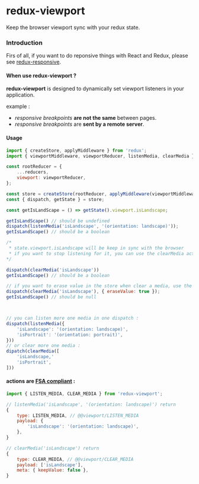 redux-viewport
===================

Keep the browser viewport sync with your redux state.

### Introduction
Firs of all, if you want to do reponsive things with React and Redux, please see [redux-responsive](https://github.com/AlecAivazis/redux-responsive).

#### When use redux-viewport ?
__redux-viewport__ is designed to dynamically set viewport listeners in your application.

example :
- _responsive breakpoints_ __are not the same__ between pages.
- _responsive breakpoints_ are __sent by a remote server__.

#### Usage
```js
import { createStore, applyMiddleware } from 'redux';
import { viewportMiddleware, viewportReducer, listenMedia, clearMedia } from 'redux-viewport';

const rootReducer = {
    ...reducers,
    viewport: viewportReducer,
};

const store = createStore(rootReducer, applyMiddleware(viewportMiddleware));
const { dispatch, getState } = store;

const getIsLandScape = () => getState().viewport.isLandscape;

getIsLandScape() // should be undefined
dispatch(listenMedia('isLandscape', '(orientation: landscape)'));
getIsLandScape() // should be a boolean

/*
 * state.viewport.isLandscape will be keep in sync with the browser
 * if you want to stop listening for it, you can use the clearMedia action creator.
*/

dispatch(clearMedia('isLandscape'))
getIsLandScape() // should be a boolean

// if you want to erase value in the store when clear a media, use the optional parameter of clearMedia()
dispatch(clearMedia('isLandscape'), { eraseValue: true });
getIsLandScape() // should be null



// you can listen more one media in one dispatch :
dispatch(listenMedia({
    'isLandscape': '(orientation: landscape)',
    'isPortrait': '(orientation: portrait)',
}))
// or clear more one media :
dipatch(clearMedia([
    'isLandscape,'
    'isPortrait',
]))
```

#### actions are [FSA compliant](https://github.com/acdlite/flux-standard-action) :
```js
import { LISTEN_MEDIA, CLEAR_MEDIA } from 'redux-viewport';

// listenMedia('isLandscape', '(orientation: landscape)') return
{
    type: LISTEN_MEDIA, // @@viewport/LISTEN_MEDIA
    payload: {
        'isLandscape': '(orientation: landscape)',
    },
}

// clearMedia('isLandscape') return
{
    type: CLEAR_MEDIA, // @@viewport/CLEAR_MEDIA
    payload: ['isLandscape'],
    meta: { keepValue: false },
}
```
